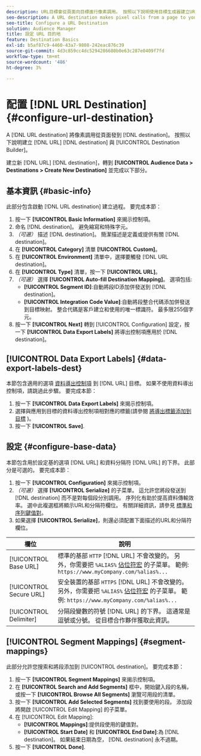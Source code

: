 ```yaml
---
description: URL目標會從頁面向目標進行像素調用。 按照以下說明使用目標生成器建立URL目標。
seo-description: A URL destination makes pixel calls from a page to your destination. Follow these instructions to create a URL destination with Destination Builder.
seo-title: Configure a URL Destination
solution: Audience Manager
title: 設定 URL 目的地
feature: Destination Basics
exl-id: b5af87c9-4460-43a7-9808-242eac876c39
source-git-commit: 4d3c859cc4dc5294286680b0e63c287e0409f7fd
workflow-type: tm+mt
source-wordcount: '486'
ht-degree: 3%

---
```


# 配置 [!DNL URL Destination] {#configure-url-destination}

A [!DNL URL destination] 將像素調用從頁面發到 [!DNL destination]。 按照以下說明建立 [!DNL URL] [!DNL destination] 與 [!UICONTROL Destination Builder]。

<!-- create-url-destination.xml -->

建立新 [!DNL URL] [!DNL destination]，轉到 **[!UICONTROL Audience Data > Destinations > Create New Destination]** 並完成以下部分。

## 基本資訊 {#basic-info}

此部分包含啟動 [!DNL URL destination] 建立過程。 要完成本節：

1. 按一下 **[!UICONTROL Basic Information]** 來揭示控制項。
2. 命名 [!DNL destination]。 避免縮寫和特殊字元。
3. *（可選）* 描述 [!DNL destination]。 簡潔描述是定義或提供有關 [!DNL destination]。
4. 在 **[!UICONTROL Category]** 清單 **[!UICONTROL Custom]**。
5. 在 **[!UICONTROL Environment]** 清單中，選擇要觸發 [!DNL URL destination]。
6. 在 **[!UICONTROL Type]** 清單，按一下 **[!UICONTROL URL]**。
7. *（可選）* 選擇 **[!UICONTROL Auto-fill Destination Mapping]**。 選項包括:
   * **[!UICONTROL Segment ID]**:自動將段ID添加併發送到 [!DNL destination]。
   * **[!UICONTROL Integration Code Value]**:自動將段整合代碼添加併發送到目標映射。 整合代碼是客戶建立和使用的唯一標識符。 最多限255個字元。
8. 按一下 **[!UICONTROL Next]** 轉到 [!UICONTROL Configuration] 設定，按一下 **[!UICONTROL Data Export Labels]** 將導出控制項應用於 [!DNL destination]。

## [!UICONTROL Data Export Labels] {#data-export-labels-dest}

本節包含適用的選項 [資料導出控制項](../../features/data-export-controls.md) 到 [!DNL URL] 目標。 如果不使用資料導出控制項，請跳過此步驟。 要完成本節：

1. 按一下 **[!UICONTROL Data Export Labels]** 來揭示控制項。
2. 選擇與應用到目標的資料導出控制項相對應的標籤(請參閱 [將導出標籤添加到目標](/help/using/features/destinations/add-data-export-labels.md) )。
3. 按一下 **[!UICONTROL Save]**.

## 設定 {#configure-base-data}

本節包含用於設定基的選項 [!DNL URL] 和資料分隔符 [!DNL URL] 的下界。 此部分是可選的。 要完成本節：

1. 按一下 **[!UICONTROL Configuration]** 來揭示控制項。
1. *（可選）* 選擇 **[!UICONTROL Serialize]** 的子菜單。
這允許您將段發送到 [!DNL destination] 而不是對每個段分別調用。 序列化有助於提高資料傳輸效率。 選中此複選框將顯示URL和分隔符欄位。 有關詳細資訊，請參見 [標準和序列鍵值對](../../features/destinations/key-value-pairs.md)。
1. 如果選擇 **[!UICONTROL Serialize]**，則還必須配置下面描述的URL和分隔符欄位。

| 欄位 | 說明 |
|--- |--- |
| [!UICONTROL Base URL] | 標準的基部 `HTTP` [!DNL URL] 不會改變的。 另外，你需要把 `%ALIAS%`  [佔位符宏](../../features/destinations/destination-macros.md#destination-macros-defined) 的子菜單。 範例: `https://www.myCompany.com/%alias%...` |
| [!UICONTROL Secure URL] | 安全裝置的基部 `HTTPS` [!DNL URL] 不會改變的。 另外，你需要把 `%ALIAS%`   [佔位符宏](../../features/destinations/destination-macros.md#destination-macros-defined) 的子菜單。 範例: `https://www.myCompany.com/%alias%...` |
| [!UICONTROL Delimiter] | 分隔段變數的符號 [!DNL URL] 的下界。 這通常是逗號或分號。 從目標合作夥伴獲取此資訊。 |

## [!UICONTROL Segment Mappings] {#segment-mappings}

此部分允許您搜索和將段添加到 [!UICONTROL destination]。 要完成本節：

1. 按一下 **[!UICONTROL Segment Mappings]** 來揭示控制項。
1. 在 **[!UICONTROL Search and Add Segments]** 框中，開始鍵入段的名稱，或按一下 **[!UICONTROL Browse All Segments]** 瀏覽可用段的清單。
1. 按一下 **[!UICONTROL Add Selected Segments]** 找到要使用的段。 添加段將開啟 [!UICONTROL Edit Mapping] 的子菜單。
1. 在 [!UICONTROL Edit Mapping]:
   * **[!UICONTROL Mappings]**:提供段使用的鍵值對。
   * **[!UICONTROL Start Date]** 和 **[!UICONTROL End Date]**:為 [!DNL destination]。 如果結束日期為空， [!DNL destination] 永不過期。
1. 按一下 **[!UICONTROL Done]**.
